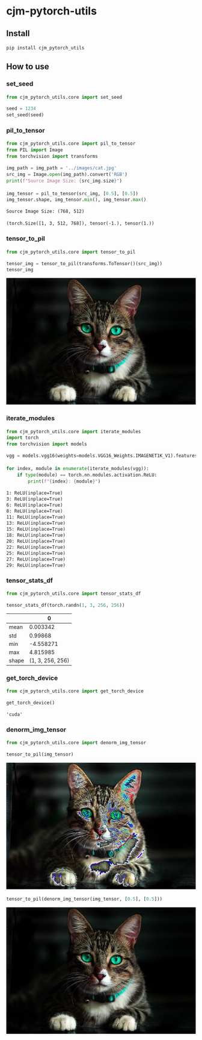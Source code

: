 # cjm-pytorch-utils

<!-- WARNING: THIS FILE WAS AUTOGENERATED! DO NOT EDIT! -->

## Install

``` sh
pip install cjm_pytorch_utils
```

## How to use

### set_seed

``` python
from cjm_pytorch_utils.core import set_seed
```

``` python
seed = 1234
set_seed(seed)
```

### pil_to_tensor

``` python
from cjm_pytorch_utils.core import pil_to_tensor
from PIL import Image
from torchvision import transforms
```

``` python
img_path = img_path = '../images/cat.jpg'
src_img = Image.open(img_path).convert('RGB')
print(f"Source Image Size: {src_img.size}")

img_tensor = pil_to_tensor(src_img, [0.5], [0.5])
img_tensor.shape, img_tensor.min(), img_tensor.max()
```

    Source Image Size: (768, 512)

    (torch.Size([1, 3, 512, 768]), tensor(-1.), tensor(1.))

### tensor_to_pil

``` python
from cjm_pytorch_utils.core import tensor_to_pil
```

``` python
tensor_img = tensor_to_pil(transforms.ToTensor()(src_img))
tensor_img
```

![](index_files/figure-commonmark/cell-8-output-1.png)

### iterate_modules

``` python
from cjm_pytorch_utils.core import iterate_modules
import torch
from torchvision import models
```

``` python
vgg = models.vgg16(weights=models.VGG16_Weights.IMAGENET1K_V1).features

for index, module in enumerate(iterate_modules(vgg)):
    if type(module) == torch.nn.modules.activation.ReLU:
        print(f"{index}: {module}")
```

    1: ReLU(inplace=True)
    3: ReLU(inplace=True)
    6: ReLU(inplace=True)
    8: ReLU(inplace=True)
    11: ReLU(inplace=True)
    13: ReLU(inplace=True)
    15: ReLU(inplace=True)
    18: ReLU(inplace=True)
    20: ReLU(inplace=True)
    22: ReLU(inplace=True)
    25: ReLU(inplace=True)
    27: ReLU(inplace=True)
    29: ReLU(inplace=True)

### tensor_stats_df

``` python
from cjm_pytorch_utils.core import tensor_stats_df
```

``` python
tensor_stats_df(torch.randn(1, 3, 256, 256))
```

<div>
<style scoped>
    .dataframe tbody tr th:only-of-type {
        vertical-align: middle;
    }
&#10;    .dataframe tbody tr th {
        vertical-align: top;
    }
&#10;    .dataframe thead th {
        text-align: right;
    }
</style>

|       | 0                |
|-------|------------------|
| mean  | 0.003342         |
| std   | 0.99868          |
| min   | -4.558271        |
| max   | 4.815985         |
| shape | (1, 3, 256, 256) |

</div>

### get_torch_device

``` python
from cjm_pytorch_utils.core import get_torch_device
```

``` python
get_torch_device()
```

    'cuda'

### denorm_img_tensor

``` python
from cjm_pytorch_utils.core import denorm_img_tensor
```

``` python
tensor_to_pil(img_tensor)
```

![](index_files/figure-commonmark/cell-20-output-1.png)

``` python
tensor_to_pil(denorm_img_tensor(img_tensor, [0.5], [0.5]))
```

![](index_files/figure-commonmark/cell-21-output-1.png)
